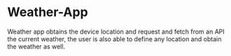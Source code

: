 # Weather-App

Weather app obtains the device location and request and fetch from an API the current weather, the user is also able to define any location and obtain the weather as well.
